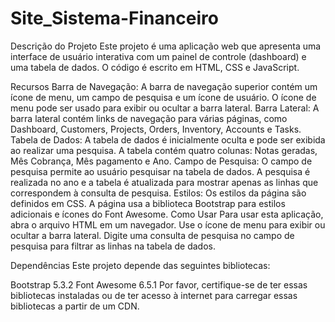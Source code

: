 # Site_Sistema-Financeiro
Descrição do Projeto
Este projeto é uma aplicação web que apresenta uma interface de usuário interativa com um painel de controle (dashboard) e uma tabela de dados. O código é escrito em HTML, CSS e JavaScript.

Recursos
Barra de Navegação: A barra de navegação superior contém um ícone de menu, um campo de pesquisa e um ícone de usuário. O ícone de menu pode ser usado para exibir ou ocultar a barra lateral.
Barra Lateral: A barra lateral contém links de navegação para várias páginas, como Dashboard, Customers, Projects, Orders, Inventory, Accounts e Tasks.
Tabela de Dados: A tabela de dados é inicialmente oculta e pode ser exibida ao realizar uma pesquisa. A tabela contém quatro colunas: Notas geradas, Mês Cobrança, Mês pagamento e Ano.
Campo de Pesquisa: O campo de pesquisa permite ao usuário pesquisar na tabela de dados. A pesquisa é realizada no ano e a tabela é atualizada para mostrar apenas as linhas que correspondem à consulta de pesquisa.
Estilos: Os estilos da página são definidos em CSS. A página usa a biblioteca Bootstrap para estilos adicionais e ícones do Font Awesome.
Como Usar
Para usar esta aplicação, abra o arquivo HTML em um navegador. Use o ícone de menu para exibir ou ocultar a barra lateral. Digite uma consulta de pesquisa no campo de pesquisa para filtrar as linhas na tabela de dados.

Dependências
Este projeto depende das seguintes bibliotecas:

Bootstrap 5.3.2
Font Awesome 6.5.1
Por favor, certifique-se de ter essas bibliotecas instaladas ou de ter acesso à internet para carregar essas bibliotecas a partir de um CDN.

